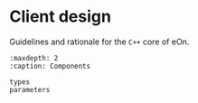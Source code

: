 # Client design

Guidelines and rationale for the `C++` core of eOn.

```{toctree}
:maxdepth: 2
:caption: Components

types
parameters
```
